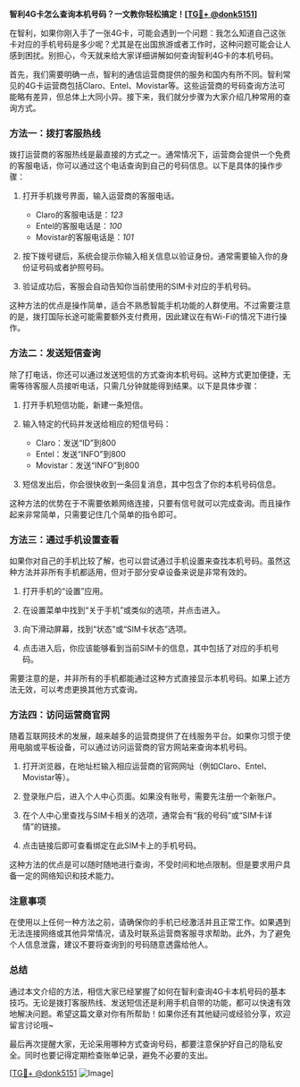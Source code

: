 **智利4G卡怎么查询本机号码？一文教你轻松搞定！[[TG💪+ @donk5151](https://t.me/s/donk5151)]**

在智利，如果你刚入手了一张4G卡，可能会遇到一个问题：我怎么知道自己这张卡对应的手机号码是多少呢？尤其是在出国旅游或者工作时，这种问题可能会让人感到困扰。别担心，今天就来给大家详细讲解如何查询智利4G卡的本机号码。

首先，我们需要明确一点，智利的通信运营商提供的服务和国内有所不同。智利常见的4G卡运营商包括Claro、Entel、Movistar等。这些运营商的号码查询方法可能略有差异，但总体上大同小异。接下来，我们就分步骤为大家介绍几种常用的查询方式。

### 方法一：拨打客服热线

拨打运营商的客服热线是最直接的方式之一。通常情况下，运营商会提供一个免费的客服电话，你可以通过这个电话查询到自己的号码信息。以下是具体的操作步骤：

1. 打开手机拨号界面，输入运营商的客服电话。
   - Claro的客服电话是：*123*
   - Entel的客服电话是：*100*
   - Movistar的客服电话是：*101*

2. 按下拨号键后，系统会提示你输入相关信息以验证身份。通常需要输入你的身份证号码或者护照号码。

3. 验证成功后，客服会自动告知你当前使用的SIM卡对应的手机号码。

这种方法的优点是操作简单，适合不熟悉智能手机功能的人群使用。不过需要注意的是，拨打国际长途可能需要额外支付费用，因此建议在有Wi-Fi的情况下进行操作。

### 方法二：发送短信查询

除了打电话，你还可以通过发送短信的方式查询本机号码。这种方式更加便捷，无需等待客服人员接听电话，只需几分钟就能得到结果。以下是具体步骤：

1. 打开手机短信功能，新建一条短信。

2. 输入特定的代码并发送给相应的短信号码：
   - Claro：发送“ID”到800
   - Entel：发送“INFO”到800
   - Movistar：发送“INFO”到800

3. 短信发出后，你会很快收到一条回复消息，其中包含了你的本机号码信息。

这种方法的优势在于不需要依赖网络连接，只要有信号就可以完成查询。而且操作起来非常简单，只需要记住几个简单的指令即可。

### 方法三：通过手机设置查看

如果你对自己的手机比较了解，也可以尝试通过手机设置来查找本机号码。虽然这种方法并非所有手机都适用，但对于部分安卓设备来说是非常有效的。

1. 打开手机的“设置”应用。

2. 在设置菜单中找到“关于手机”或类似的选项，并点击进入。

3. 向下滑动屏幕，找到“状态”或“SIM卡状态”选项。

4. 点击进入后，你应该能够看到当前SIM卡的信息，其中包括了对应的手机号码。

需要注意的是，并非所有的手机都能通过这种方式直接显示本机号码。如果上述方法无效，可以考虑更换其他方式查询。

### 方法四：访问运营商官网

随着互联网技术的发展，越来越多的运营商提供了在线服务平台。如果你习惯于使用电脑或平板设备，可以通过访问运营商的官方网站来查询本机号码。

1. 打开浏览器，在地址栏输入相应运营商的官网网址（例如Claro、Entel、Movistar等）。

2. 登录账户后，进入个人中心页面。如果没有账号，需要先注册一个新账户。

3. 在个人中心里查找与SIM卡相关的选项，通常会有“我的号码”或“SIM卡详情”的链接。

4. 点击链接后即可查看绑定在此SIM卡上的手机号码。

这种方法的优点是可以随时随地进行查询，不受时间和地点限制。但是要求用户具备一定的网络知识和技术能力。

### 注意事项

在使用以上任何一种方法之前，请确保你的手机已经激活并且正常工作。如果遇到无法连接网络或其他异常情况，请及时联系运营商客服寻求帮助。此外，为了避免个人信息泄露，建议不要将查询到的号码随意透露给他人。

### 总结

通过本文介绍的方法，相信大家已经掌握了如何在智利查询4G卡本机号码的基本技巧。无论是拨打客服热线、发送短信还是利用手机自带的功能，都可以快速有效地解决问题。希望这篇文章对你有所帮助！如果你还有其他疑问或经验分享，欢迎留言讨论哦~

最后再次提醒大家，无论采用哪种方式查询号码，都要注意保护好自己的隐私安全。同时也要记得定期检查账单记录，避免不必要的支出。

[[TG💪+ @donk5151](https://t.me/s/donk5151) ![Image](https://i.postimg.cc/rwNCRYN7/Snipaste-2025-04-30-17-27-05.png)]